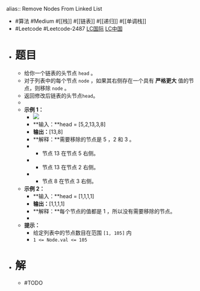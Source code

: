 alias:: Remove Nodes From Linked List

- #算法 #Medium #[[栈]] #[[链表]] #[[递归]] #[[单调栈]]
- #Leetcode #Leetcode-2487 [LC国际](https://leetcode.com/problems/remove-nodes-from-linked-list/) [LC中国](https://leetcode.cn/problems/remove-nodes-from-linked-list/)
- # 题目
	- 给你一个链表的头节点 `head` 。
	- 对于列表中的每个节点 `node` ，如果其右侧存在一个具有 **严格更大** 值的节点，则移除 `node` 。
	- 返回修改后链表的头节点`head`。
	-
	- **示例 1：**
		- ![](https://assets.leetcode.com/uploads/2022/10/02/drawio.png)
		- **输入：**head = [5,2,13,3,8]
		- **输出：**[13,8]
		- **解释：**需要移除的节点是 5 ，2 和 3 。
		- - 节点 13 在节点 5 右侧。
		- - 节点 13 在节点 2 右侧。
		- - 节点 8 在节点 3 右侧。
	- **示例 2：**
		- **输入：**head = [1,1,1,1]
		- **输出：**[1,1,1,1]
		- **解释：**每个节点的值都是 1 ，所以没有需要移除的节点。
		-
	- **提示：**
		- 给定列表中的节点数目在范围 `[1, 105]` 内
		- `1 <= Node.val <= 105`
- # 解
	- #TODO